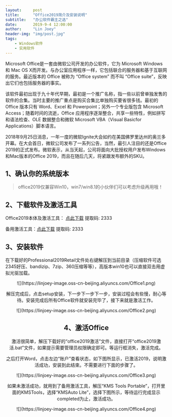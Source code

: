 ```yaml
---
layout:     post
title:      "Office2019简介及安装说明"
subtitle:   "办公软件霸主之选"
date:       2019-9-4 12:00:00
author:     "Lin Joey"
header-img: "img/post.jpg"
tags:
    - Windows软件
    - 实用软件
---
```


Microsoft Office是一套由微软公司开发的办公软件，它为 Microsoft Windows 和 Mac OS X而开发。与办公室应用程序一样，它包括联合的服务器和基于互联网的服务。最近版本的 Office 被称为 “Office system” 而不叫 “Office suite”，反映出它们也包括服务器的事实。

该软件最初出现于九十年代早期，最初是一个推广名称，指一些以前曾单独发售的软件的合集。当时主要的推广重点是购买合集比单独购买要省很多钱。最初的 Office 版本只有 Word、Excel 和 Powerpoint；另外一个专业版包含 Microsoft Access；随着时间的流逝，Office 应用程序逐渐整合，共享一些特性，例如拼写和语法检查、OLE 数据整合和微软 Microsoft VBA（Visual Basicfor Applications）脚本语言。

2018年9月25日消息，一年一度的微软Ignite大会如约在美国佛罗里达州的奥兰多开幕。在大会首日，微软公司发布了一系列公告，当然，最引人注目的还是Office 2019的正式发布。微软表示，从当天起，公司将面向大批授权用户发布Windows和Mac版本的Office 2019，而且在随后几天，将紧跟发布额外的SKU。




## 1、确认你的系统版本 ##
>office2019仅兼容Win10，win7/win8.1的小伙伴们可以考虑升级再用哦！

## 2、下载软件及激活工具 ##
Office2019本体及激活工具： [点此下载](https://pan.baidu.com/s/18yLZnmZjA7vPcPlvGGUgbw) 提取码: 2333

备用激活工具：[点此下载]( https://pan.baidu.com/s/1MVkdjKWHxD-63Pebcv94Qg) 提取码: 2333


## 3、安装软件 ##
在下载好的Professional2019Retail文件处右键解压到当前目录（压缩软件可选2345好压、bandizip、7zip、360压缩等等），高版本win10也可以直接双击用虚拟光驱加载。
 <div align=center>![](https://linjoey-image.oss-cn-beijing.aliyuncs.com/Office1.png)

解压完成后，点击setup安装，下一步下一步下一步，安装过程会有些慢，耐心等待。安装完成后所有Office软件就安装完毕了，接下来就是激活工作。
 <div align=center>![](https://linjoey-image.oss-cn-beijing.aliyuncs.com/Office2.png)

## 4、激活Office ##
激活很简单，解压下载好的“office2019激活”文件，直接打开“office2019激活.bat”文件，如果提示需要管理员权限确定即可。等运行框消失，激活完成。


之后打开Word，点击左边“账户”查看状态，如下图所显示，已激活2019，说明激活成功，安装到此结束。不需要进行下面的步骤了。
 <div align=center>![](https://linjoey-image.oss-cn-beijing.aliyuncs.com/Office3.png)

如果未激活成功，就用到了备用激活工具，解压“KMS Tools Portable”，打开里面的KMSTools，选择“KMSAuto Lite”，选择下图所示，等待运行完成显示completed为止，激活成功。
 <div align=center>![](https://linjoey-image.oss-cn-beijing.aliyuncs.com/Office4.png)

